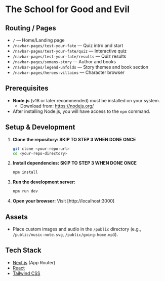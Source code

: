 # The School for Good and Evil

## Routing / Pages
- `/` — Home/Landing page
- `/navbar-pages/test-your-fate` — Quiz intro and start
- `/navbar-pages/test-your-fate/quiz` — Interactive quiz
- `/navbar-pages/test-your-fate/results` — Quiz results
- `/navbar-pages/somans-story` — Author and books
- `/navbar-pages/legend-unfolds` — Story themes and book section
- `/navbar-pages/heroes-villains` — Character browser

## Prerequisites
- **Node.js** (v18 or later recommended) must be installed on your system.
  - Download from: https://nodejs.org/
- After installing Node.js, you will have access to the `npm` command.

## Setup & Development
1. **Clone the repository: SKIP TO STEP 3 WHEN DONE ONCE**
   ```bash
   git clone <your-repo-url>
   cd <your-repo-directory>
   ```
2. **Install dependencies: SKIP TO STEP 3 WHEN DONE ONCE**
   ```bash
   npm install
   ```
3. **Run the development server:**
   ```bash
   npm run dev
   ```
4. **Open your browser:**
   Visit [http://localhost:3000]

## Assets
- Place custom images and audio in the `/public` directory (e.g., `/public/music-note.svg`, `/public/going-home.mp3`).

## Tech Stack
- [Next.js](https://nextjs.org/) (App Router)
- [React](https://react.dev/)
- [Tailwind CSS](https://tailwindcss.com/)
